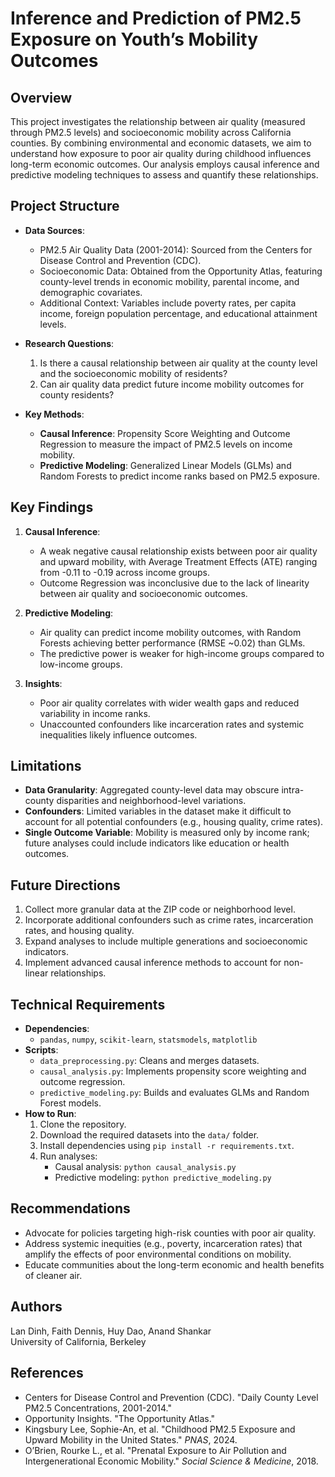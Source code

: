 # Inference and Prediction of PM2.5 Exposure on Youth’s Mobility Outcomes

## Overview
This project investigates the relationship between air quality (measured through PM2.5 levels) and socioeconomic mobility across California counties. By combining environmental and economic datasets, we aim to understand how exposure to poor air quality during childhood influences long-term economic outcomes. Our analysis employs causal inference and predictive modeling techniques to assess and quantify these relationships.

## Project Structure
- **Data Sources**:
  - PM2.5 Air Quality Data (2001-2014): Sourced from the Centers for Disease Control and Prevention (CDC).
  - Socioeconomic Data: Obtained from the Opportunity Atlas, featuring county-level trends in economic mobility, parental income, and demographic covariates.
  - Additional Context: Variables include poverty rates, per capita income, foreign population percentage, and educational attainment levels.
  
- **Research Questions**:
  1. Is there a causal relationship between air quality at the county level and the socioeconomic mobility of residents?
  2. Can air quality data predict future income mobility outcomes for county residents?

- **Key Methods**:
  - **Causal Inference**: Propensity Score Weighting and Outcome Regression to measure the impact of PM2.5 levels on income mobility.
  - **Predictive Modeling**: Generalized Linear Models (GLMs) and Random Forests to predict income ranks based on PM2.5 exposure.

## Key Findings
1. **Causal Inference**:
   - A weak negative causal relationship exists between poor air quality and upward mobility, with Average Treatment Effects (ATE) ranging from -0.11 to -0.19 across income groups.
   - Outcome Regression was inconclusive due to the lack of linearity between air quality and socioeconomic outcomes.

2. **Predictive Modeling**:
   - Air quality can predict income mobility outcomes, with Random Forests achieving better performance (RMSE ~0.02) than GLMs.
   - The predictive power is weaker for high-income groups compared to low-income groups.

3. **Insights**:
   - Poor air quality correlates with wider wealth gaps and reduced variability in income ranks.
   - Unaccounted confounders like incarceration rates and systemic inequalities likely influence outcomes.

## Limitations
- **Data Granularity**: Aggregated county-level data may obscure intra-county disparities and neighborhood-level variations.
- **Confounders**: Limited variables in the dataset make it difficult to account for all potential confounders (e.g., housing quality, crime rates).
- **Single Outcome Variable**: Mobility is measured only by income rank; future analyses could include indicators like education or health outcomes.

## Future Directions
1. Collect more granular data at the ZIP code or neighborhood level.
2. Incorporate additional confounders such as crime rates, incarceration rates, and housing quality.
3. Expand analyses to include multiple generations and socioeconomic indicators.
4. Implement advanced causal inference methods to account for non-linear relationships.

## Technical Requirements
- **Dependencies**:
  - `pandas`, `numpy`, `scikit-learn`, `statsmodels`, `matplotlib`
- **Scripts**:
  - `data_preprocessing.py`: Cleans and merges datasets.
  - `causal_analysis.py`: Implements propensity score weighting and outcome regression.
  - `predictive_modeling.py`: Builds and evaluates GLMs and Random Forest models.
- **How to Run**:
  1. Clone the repository.
  2. Download the required datasets into the `data/` folder.
  3. Install dependencies using `pip install -r requirements.txt`.
  4. Run analyses:
     - Causal analysis: `python causal_analysis.py`
     - Predictive modeling: `python predictive_modeling.py`

## Recommendations
- Advocate for policies targeting high-risk counties with poor air quality.
- Address systemic inequities (e.g., poverty, incarceration rates) that amplify the effects of poor environmental conditions on mobility.
- Educate communities about the long-term economic and health benefits of cleaner air.

## Authors
Lan Dinh, Faith Dennis, Huy Dao, Anand Shankar  
University of California, Berkeley

## References
- Centers for Disease Control and Prevention (CDC). "Daily County Level PM2.5 Concentrations, 2001-2014."
- Opportunity Insights. "The Opportunity Atlas."
- Kingsbury Lee, Sophie-An, et al. "Childhood PM2.5 Exposure and Upward Mobility in the United States." *PNAS*, 2024.
- O’Brien, Rourke L., et al. "Prenatal Exposure to Air Pollution and Intergenerational Economic Mobility." *Social Science & Medicine*, 2018.
